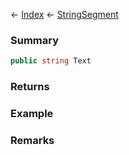 ← [Index](Api-Index) ← [StringSegment](VRage.Game.ModAPI.Ingame.Utilities.StringSegment)

### Summary

```csharp
public string Text
```

### Returns

### Example

### Remarks

